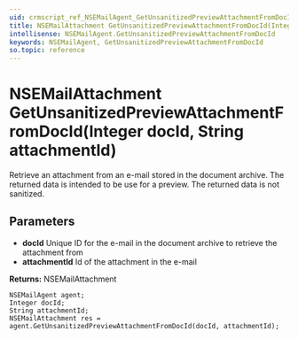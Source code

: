 ```yaml
---
uid: crmscript_ref_NSEMailAgent_GetUnsanitizedPreviewAttachmentFromDocId
title: NSEMailAttachment GetUnsanitizedPreviewAttachmentFromDocId(Integer docId, String attachmentId)
intellisense: NSEMailAgent.GetUnsanitizedPreviewAttachmentFromDocId
keywords: NSEMailAgent, GetUnsanitizedPreviewAttachmentFromDocId
so.topic: reference
---
```


# NSEMailAttachment GetUnsanitizedPreviewAttachmentFromDocId(Integer docId, String attachmentId)

Retrieve an attachment from an e-mail stored in the document archive. The returned data is intended to be use for a preview. The returned data is not sanitized.

## Parameters

* **docId** Unique ID for the e-mail in the document archive to retrieve the attachment from
* **attachmentId** Id of the attachment in the e-mail

**Returns:** NSEMailAttachment

```crmscript
NSEMailAgent agent;
Integer docId;
String attachmentId;
NSEMailAttachment res = agent.GetUnsanitizedPreviewAttachmentFromDocId(docId, attachmentId);
```

